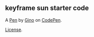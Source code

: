 keyframe sun starter code
-------------------------


A [Pen](https://codepen.io/babydonkeyjesus/pen/JpzJJb) by [Gino](https://codepen.io/babydonkeyjesus) on [CodePen](https://codepen.io).

[License](https://codepen.io/babydonkeyjesus/pen/JpzJJb/license).